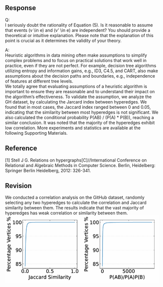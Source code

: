 ## Response
Q:  
I seriously doubt the rationality of Equation (5). Is it reasonable to assume that events (v \in e) and (v' \in e) are independent? You should provide a theoretical or intuitive explanation. Please note that the explanation of this point is crucial as it determines the validity of your theory.

A:  
Heuristic algorithms in data mining often make assumptions to simplify complex problems and to focus on practical solutions that work well in practice, even if they are not perfect. For example, decision tree algorithms utilizing entropy and information gains, e.g., ID3, C4.5, and CART, also make assumptions about the decision paths and boundaries, e.g., independence of features at different tree levels.   
We totally agree that evaluating assumptions of a heuristic algorithm is important to ensure they are reasonable and to understand their impact on the algorithm’s effectiveness. To validate the assumption, we analyze the GH dataset, by calculating the Jarcard index between hyperedges. We found that in most cases, the Jaccard index ranged between 0 and 0.05, indicating that the similarity between most hyperedges is not significant. We also calculated the conditional probability P(AB) / (P(A) * P(B)), reaching a similar conclusion. It was noted that the majority of the hyperedges exhibit low correlation. More experiments and statistics are available at the following Supporting Materials.  


## Reference 
[1] Stell J G. Relations on hypergraphs[C]//International Conference on Relational and Algebraic Methods in Computer Science. Berlin, Heidelberg: Springer Berlin Heidelberg, 2012: 326-341.
## Revision


We conducted a correlation analysis on the GitHub dataset, randomly selecting any two hyperedges to calculate the correlation and Jaccard similarity between them. The results indicate that the vast majority of hyperedges has weak correlation or similarity between them.
![](./pic/independt.png)
